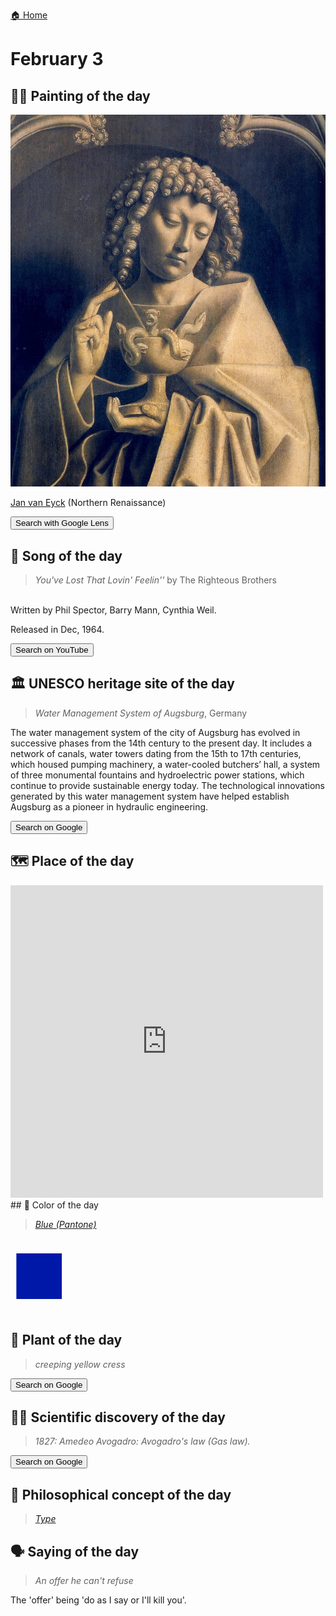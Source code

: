 
[🏠 Home](../../index.md)

# February 3

## 🧑‍🎨 Painting of the day

<img width="600" src="../img/Jan_van_Eyck_3.jpg">

[Jan van Eyck](http://en.wikipedia.org/wiki/Jan_van_Eyck) (Northern Renaissance)

<button class="btn btn-success"
onclick=" window.open('https://lens.google.com/uploadbyurl?url=https://iretes.github.io/one-a-day/data/img/Jan_van_Eyck_3.jpg','_blank')">
Search with Google Lens
</button>

## 🎼 Song of the day

> *You've Lost That Lovin' Feelin''*
by The Righteous Brothers

<br />Written by Phil Spector, Barry Mann, Cynthia Weil.

Released in Dec, 1964.

<button class="btn btn-success"
onclick=" window.open('http://www.youtube.com/search?q=You ve Lost That Lovin  Feelin   by The Righteous Brothers','_blank')">
Search on YouTube
</button>

## 🏛️ UNESCO heritage site of the day

> *Water Management System of Augsburg*, Germany

<p>The water management system of the city of Augsburg has evolved in successive phases from the 14th century to the present day. It includes a network of canals, water towers dating from the 15th to 17th centuries, which housed pumping machinery, a water-cooled butchers’ hall, a system of three monumental fountains and hydroelectric power stations, which continue to provide sustainable energy today. The technological innovations generated by this water management system have helped establish Augsburg as a pioneer in hydraulic engineering.</p>

<button class="btn btn-success"
onclick=" window.open('http://www.google.com/search?q=Water Management System of Augsburg','_blank')">
Search on Google
</button>

## 🗺️ Place of the day

<iframe
src="https://www.mapcrunch.com"
name="mapcrunch"
width="500"
height="500"
allowTransparency="true"
scrolling="no"
frameborder="0"
>
</iframe>
## 🎨 Color of the day

> *[Blue (Pantone)](https://en.wikipedia.org/wiki/Shades_of_blue#Blue_(Pantone))*

<div style="color:#0018A8; font-size: 100px;">&#9632;</div>

## 🌿 Plant of the day

> *creeping yellow cress*

<button class="btn btn-success"
onclick=" window.open('http://www.google.com/search?q=creeping yellow cress','_blank')">
Search on Google
</button>

## 🧑‍🔬 Scientific discovery of the day

> *1827: Amedeo Avogadro: Avogadro's law (Gas law).*

<button class="btn btn-success"
onclick=" window.open('http://www.google.com/search?q=1827: Amedeo Avogadro: Avogadro s law (Gas law).','_blank')"> 
Search on Google
</button>

## 💭 Philosophical concept of the day

> *[Type](https://en.wikipedia.org/wiki/Type_(metaphysics))*

## 🗣️ Saying of the day

> *An offer he can't refuse*

The
 'offer' being 'do as I say or I'll kill you'.
